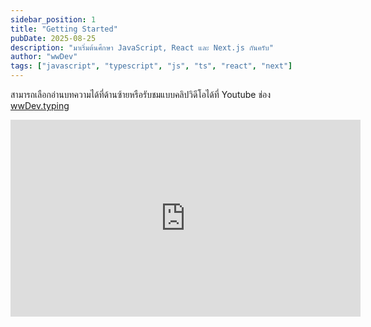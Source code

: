```yaml
---
sidebar_position: 1
title: "Getting Started"
pubDate: 2025-08-25
description: "มาเริ่มต้นศึกษา JavaScript, React และ Next.js กันครับ"
author: "wwDev"
tags: ["javascript", "typescript", "js", "ts", "react", "next"]
---
```


สามารถเลือกอ่านบทความได้ที่ด้านซ้ายหรือรับชมแบบคลิปวิดีโอได้ที่ Youtube ช่อง [wwDev.typing](https://youtube.com/@wwdev.typing)

<div class="videoWrapper">
<iframe width="560" height="315" src="https://www.youtube.com/embed/1dnWZwsmpv0?si=_IS0oPHvoq4hMUM7" title="YouTube video player" frameborder="0" allow="accelerometer; autoplay; clipboard-write; encrypted-media; gyroscope; picture-in-picture; web-share" referrerpolicy="strict-origin-when-cross-origin" allowfullscreen></iframe>
</div>
